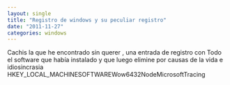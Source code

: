 ```yaml
---
layout: single
title: "Registro de windows y su peculiar registro"
date: "2011-11-27"
categories: windows
---
```


Cachis la que he encontrado sin querer , una entrada de registro con Todo el software que había instalado y que luego elimine por causas de la vida e idiosincrasia HKEY\_LOCAL\_MACHINESOFTWAREWow6432NodeMicrosoftTracing
